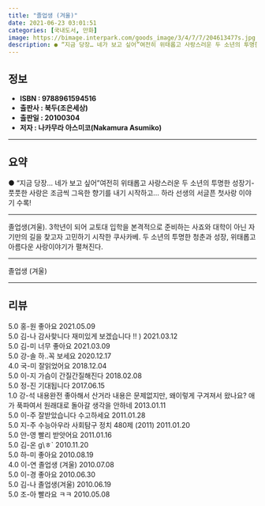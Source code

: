 ```yaml
---
title: "졸업생 (겨울)"
date: 2021-06-23 03:01:51
categories: [국내도서, 만화]
image: https://bimage.interpark.com/goods_image/3/4/7/7/204613477s.jpg
description: ● “지금 당장… 네가 보고 싶어”여전히 위태롭고 사랑스러운 두 소년의 투명한 성장기- 풋풋한 사랑은 조금씩 그윽한 향기를 내기 시작하고… 하라 선생의 서글픈 첫사랑 이야기 수록!
---
```


## **정보**

- **ISBN : 9788961594516**
- **출판사 : 북두(조은세상)**
- **출판일 : 20100304**
- **저자 : 나카무라 아스미코(Nakamura Asumiko)**

------



## **요약**

●  “지금 당장… 네가 보고 싶어”여전히 위태롭고 사랑스러운 두 소년의 투명한 성장기- 풋풋한 사랑은 조금씩 그윽한 향기를 내기 시작하고… 하라 선생의 서글픈 첫사랑 이야기 수록!

------

졸업생(겨울). 3학년이 되어 교토대 입학을 본격적으로 준비하는 사죠와 대학이 아닌 자기만의 길을 찾고자 고민하기 시작한 쿠사카베. 두 소년의 투명한 청춘과 성장, 위태롭고 아름다운 사랑이야기가 펼쳐진다.

------


졸업생 (겨울) 

------


## **리뷰** 

5.0 홍-원 좋아요 2021.05.09 <br/>5.0 김-나 감사핮니다 재미있게 보겠습니다 !! ) 2021.03.12 <br/>5.0 김-미 너무 좋아요 2021.03.09 <br/>5.0 강-솔 하..꼭 보세요  2020.12.17 <br/>4.0 국-미 잘읽었어요 2018.12.04 <br/>5.0 이-지 가슴이 간질간질해진다 2018.02.08 <br/>5.0 정-진 기대됩니다 2017.06.15 <br/>1.0 강-석 내용완전 좋아해서 산거라 내용은 문제없지만, 왜이렇게 구겨져서 왔나요? 애가 푹파여서 원래대로 돌아갈 생각을 안하네 2013.01.11 <br/>5.0 이-주 잘받았습니다 수고하세요 2011.01.28 <br/>5.0 지-주 수능아우라 사회탐구 정치 480제 (2011) 2011.01.20 <br/>5.0 안-영 빨리 받앗어요 2011.01.16 <br/>5.0 김-온 g\ㅎ` 2010.11.20 <br/>5.0 하-미 좋아요 2010.08.19 <br/>4.0 이-연 졸업생 (겨울) 2010.07.08 <br/>5.0 이-경 좋아요 2010.06.30 <br/>5.0 김-나 졸업생(겨울) 2010.06.19 <br/>5.0 조-아 빨라요 ㅋㅋ 2010.05.08 <br/>